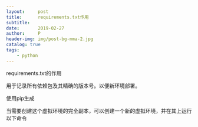 ```yaml
---
layout:     post
title:      requirements.txt作用
subtitle:   
date:       2019-02-27
author:     P
header-img: img/post-bg-mma-2.jpg
catalog: true
tags:
    - python
---
```

requirements.txt的作用

用于记录所有依赖包及其精确的版本号。以便新环境部署。

使用pip生成

当需要创建这个虚拟环境的完全副本，可以创建一个新的虚拟环境，并在其上运行以下命令
